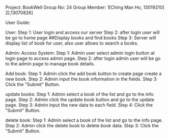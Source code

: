 Project: BookWell
Group No: 24
Group Member: 1[Ching Man Ho, 13019210] 2[,13070826]

User Guide:

User:
Step 1: User login and access our server
Step 2: after login user will be go to home page
##Display books and find books
Step 3: Server will display list of book for user, also user allows to search a books.

Admin:
Access System:
Step 1: Admin user select admin login button at login page to access admin page.
Step 2: after login admin user will be go to the admin page to manage book details.

Add book:
Step 1: Admin click the add book button to create page create a new book.
Step 2: Admin input the book information in the fields. 
Step 3: Click the "Submit" Button.

update books:
Step 1: Admin select a book of the list and go to the info page.
Step 2: Admin click the update book button and go to the update page.
Step 3: Admin input the new data to each field.
Step 4: Click the "Submit" Button.

delete book:
Step 1: Admin select a book of the list and go to the info page.
Step 2: Admin click the delete book to delete book data.
Step 3: Click the "Submit" Button.
